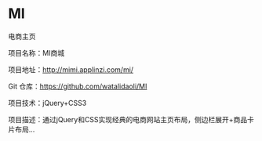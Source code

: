 # MI
电商主页

项目名称：MI商城

项目地址：http://mimi.applinzi.com/mi/

Git 仓库：https://github.com/watalidaoli/MI

项目技术：jQuery+CSS3

项目描述：通过jQuery和CSS实现经典的电商网站主页布局，侧边栏展开+商品卡片布局...
